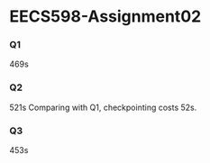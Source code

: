 # EECS598-Assignment02
### Q1
469s

### Q2
521s
Comparing with Q1, checkpointing costs 52s.

### Q3
453s
